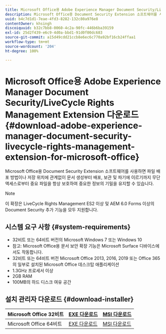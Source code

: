 ```yaml
---
title: Microsoft Office용 Adobe Experience Manager Document Security/LiveCycle Rights Management Extension 다운로드
description: Microsoft Office용 Document Security Extension 소프트웨어를 사용하여 무단 액세스로부터 중요 파일 보호
uuid: b4c7d1d1-7eae-4fd3-8282-132c80a976e8
contentOwner: khsingh
discoiquuid: b32c7bb8-0060-4c2a-90fc-446b6ba39159
exl-id: 25d2f439-e6c9-4d0a-bbd1-91d0f00dc683
source-git-commit: a15d49cdd21ccb8e6ec6c770a92bf16cb24ffaa1
workflow-type: tm+mt
source-wordcount: '204'
ht-degree: 100%

---
```


# Microsoft Office용 Adobe Experience Manager Document Security/LiveCycle Rights Management Extension 다운로드 {#download-adobe-experience-manager-document-security-livecycle-rights-management-extension-for-microsoft-office}

Microsoft Office용 Document Security Extension 소프트웨어를 사용하면 파일 배포 방법이나 저장 위치에 관계없이 문서 생성부터 배포, 보관 및 파기에 이르기까지 무단 액세스로부터 중요 파일을 항상 보호하여 중요한 정보의 기밀을 유지할 수 있습니다.

>[!NOTE]
>
>이 확장은 LiveCycle Rights Management ES2 이상 및 AEM 6.0 Forms 이상의 Document Security 추가 기능을 모두 지원합니다.

## 시스템 요구 사항 {#system-requirements}

* 32비트 또는 64비트 버전의 Microsoft Windows 7 또는 Windows 10
* 참고: Microsoft Office용 문서 보안 확장 기능은 Microsoft Surface 디바이스에서도 작동합니다.
* 32비트 또는 64비트 버전 Microsoft Office 2013, 2016, 2019 또는 Office 365의 일부로 설치된 Microsoft Office 데스크탑 애플리케이션
* 1.3GHz 프로세서 이상
* 2GB RAM
* 100MB의 하드 디스크 여유 공간

## 설치 관리자 다운로드 {#download-installer}

| Microsoft Office 32비트 | [EXE 다운로드](http://download.macromedia.com/pub/livecycle/policyserver/DocumentSecurityExtensionforMicrosoftOffice.exe) | [MSI 다운로드](http://download.macromedia.com/pub/livecycle/policyserver/DocumentSecurityExtensionforMicrosoftOffice.zip) |
|---|---|---|
| Microsoft Office 64비트 | [EXE 다운로드](http://download.macromedia.com/pub/livecycle/policyserver/DocumentSecurityExtensionforMicrosoftOffice64.exe) | [MSI 다운로드](http://download.macromedia.com/pub/livecycle/policyserver/DocumentSecurityExtensionforMicrosoftOffice64.zip) |
